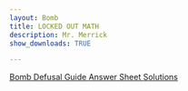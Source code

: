 ```yaml
---
layout: Bomb
title: LOCKED OUT MATH 
description: Mr. Merrick 
show_downloads: TRUE

---
```


<div class=”bomb”> 
<a href="https://merrickmath.github.io/MerrickMath-Locked/MathBombs/Bomb1/Manual.pdf" class="btn"> Bomb Defusal Guide </a> 
<a href="https://merrickmath.github.io/MerrickMath-Locked/MathBombs/Bomb1/AnswerSheet.pdf" class="btn"> Answer Sheet </a> 
<a href="https://merrickmath.github.io/MerrickMath-Locked/MathBombs/Bomb1/Solutions.pdf" class="btn"> Solutions </a> 
</div>
